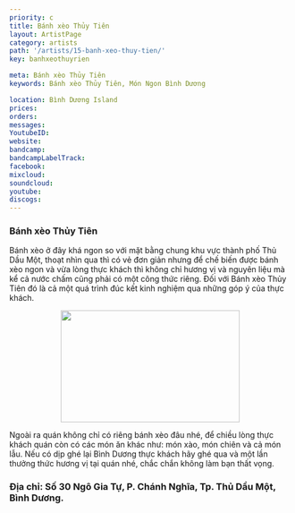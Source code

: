 ```yaml
---
priority: c
title: Bánh xèo Thủy Tiên
layout: ArtistPage
category: artists
path: '/artists/15-banh-xeo-thuy-tien/'
key: banhxeothuyrien

meta: Bánh xèo Thủy Tiên
keywords: Bánh xèo Thủy Tiên, Món Ngon Bình Dương

location: Bình Dương Island
prices: 
orders: 
messages: 
YoutubeID: 
website: 
bandcamp: 
bandcampLabelTrack: 
facebook: 
mixcloud: 
soundcloud: 
youtube: 
discogs: 
---
```

<h3>Bánh xèo Thủy Tiên</h3>

Bánh xèo ở đây khá ngon so với mặt bằng chung khu vực thành phố Thủ Dầu Một, thoạt nhìn qua thì có vẻ đơn giản nhưng để chế biến được bánh xèo ngon và vừa lòng thực khách thì không chỉ hương vị và nguyên liệu mà kể cả nước chấm cũng phải có một công thức riêng. Đối với Bánh xèo Thủy Tiên đó là cả một quá trình đúc kết kinh nghiệm qua những góp ý của thực khách.

<div align="center"><img src="http://dulichbinhduong.org.vn/uploads/images/Banh%20Xeo%20Thuy%20Tien.jpg" width="320px" height="200px"></div>

Ngoài ra quán không chỉ có riêng bánh xèo đâu nhé, để chiều lòng thực khách quán còn có các món ăn khác như: món xào, món chiên và cả món lẫu. Nếu có dịp ghé lại Bình Dương thực khách hãy ghé qua và một lần thưởng thức hương vị tại quán nhé, chắc chắn không làm bạn thất vọng.

<h3>Địa chỉ: Số 30 Ngô Gia Tự, P. Chánh Nghĩa, Tp. Thủ Dầu Một, Bình Dương.</h3>